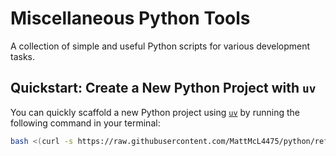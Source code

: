 # Miscellaneous Python Tools

A collection of simple and useful Python scripts for various development tasks.

## Quickstart: Create a New Python Project with `uv`

You can quickly scaffold a new Python project using [`uv`](https://github.com/astral-sh/uv) by running the following command in your terminal:

```bash
bash <(curl -s https://raw.githubusercontent.com/MattMcL4475/python/refs/heads/main/create-uv-project.py) myproject
